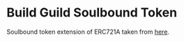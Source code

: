 # Build Guild Soulbound Token

Soulbound token extension of ERC721A taken from [here](https://github.com/chiru-labs/ERC721A/pull/410/files).
